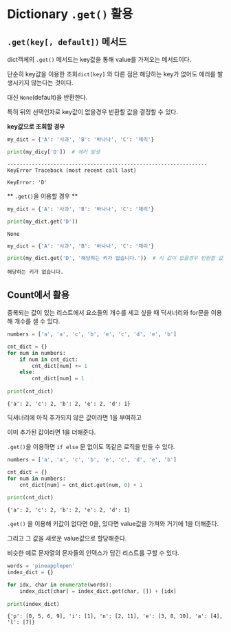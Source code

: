# Dictionary `.get()` 활용

## `.get(key[, default])` 메서드

dict객체의 `.get()` 메서드는 key값을 통해 value를 가져오는 메서드이다.

단순히 key값을 이용한 조회`dict[key]` 와 다른 점은 해당하는 key가 없어도 에러를 발생시키지 않는다는 것이다. 

대신 `None`(default)을 반환한다.

특히 뒤의 선택인자로 key값이 없을경우 반환할 값을 결정할 수 있다.



**key값으로 조회할 경우**

```python
my_dict = {'A': '사과', 'B': '바나나', 'C': '체리'}

print(my_dicy['D'])  # 에러 발생
```

```
-----------------------------------------------------------------
KeyError Traceback (most recent call last)

KeyError: 'D'
```



** `.get()`을 이용할 경우 **

```python
my_dict = {'A': '사과', 'B': '바나나', 'C': '체리'}

print(my_dict.get('D'))
```

```
None
```

```python
my_dict = {'A': '사과', 'B': '바나나', 'C': '체리'}

print(my_dict.get('D', '해당하는 키가 없습니다.'))  # 키 값이 없을경우 반환할 값을 지정할 수 있음.
```

```
해당하는 키가 없습니다.
```





## Count에서 활용

중복되는 값이 있는 리스트에서 요소들의 개수를 세고 싶을 때 딕셔너리와 for문을 이용해 개수를 셀 수 있다.

```python
numbers = ['a', 'a', 'c', 'b', 'e', 'c', 'd', 'e', 'b']

cnt_dict = {}
for num in numbers:
    if num in cnt_dict:
        cnt_dict[num] += 1
    else:
        cnt_dict[num] = 1
        
print(cnt_dict)
```

```
{'a': 2, 'c': 2, 'b': 2, 'e': 2, 'd': 1}
```

딕셔너리에 아직 추가되지 않은 값이라면 1을 부여하고

이미 추가된 값이라면 1을 더해준다.



`.get()`을 이용하면 `if else` 문 없이도 똑같은 로직을 만들 수 있다.

```python
numbers = ['a', 'a', 'c', 'b', 'e', 'c', 'd', 'e', 'b']

cnt_dict = {}
for num in numbers:
    cnt_dict[num] = cnt_dict.get(num, 0) + 1
        
print(cnt_dict)
```

```
{'a': 2, 'c': 2, 'b': 2, 'e': 2, 'd': 1}
```

`.get()` 을 이용해 키값이 없다면 0을, 있다면 value값을 가져와 거기에 1을 더해준다.

그리고 그 값을 새로운 value값으로 할당해준다.



비슷한 예로 문자열의 문자들의 인덱스가 담긴 리스트를 구할 수 있다.

```python
words = 'pineapplepen'
index_dict = {}

for idx, char in enumerate(words):
    index_dict[char] = index_dict.get(char, []) + [idx]
    
print(index_dict)
```

```
{'p': [0, 5, 6, 9], 'i': [1], 'n': [2, 11], 'e': [3, 8, 10], 'a': [4], 'l': [7]}
```